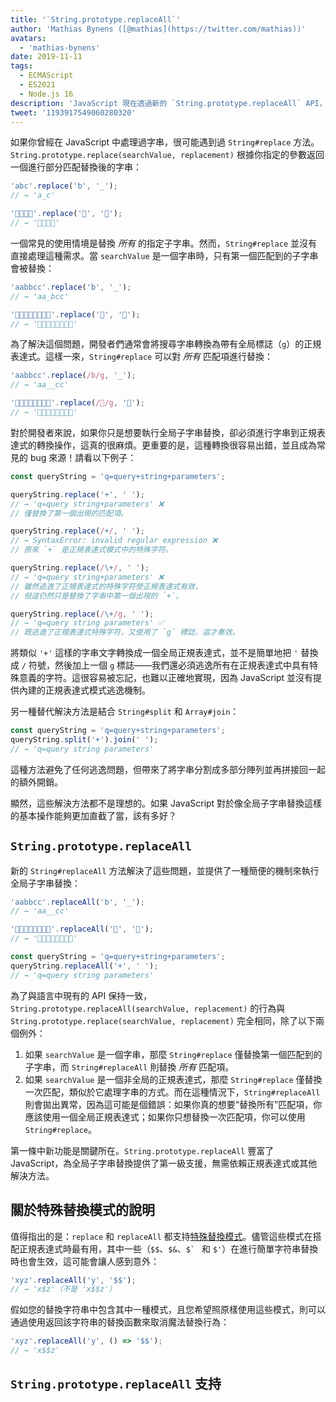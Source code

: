 ```yaml
---
title: '`String.prototype.replaceAll`'
author: 'Mathias Bynens ([@mathias](https://twitter.com/mathias))'
avatars:
  - 'mathias-bynens'
date: 2019-11-11
tags:
  - ECMAScript
  - ES2021
  - Node.js 16
description: 'JavaScript 現在透過新的 `String.prototype.replaceAll` API，正式支援全局子字串替換。'
tweet: '1193917549060280320'
---
```

如果你曾經在 JavaScript 中處理過字串，很可能遇到過 `String#replace` 方法。`String.prototype.replace(searchValue, replacement)` 根據你指定的參數返回一個進行部分匹配替換後的字串：

<!--truncate-->
```js
'abc'.replace('b', '_');
// → 'a_c'

'🍏🍋🍊🍓'.replace('🍏', '🥭');
// → '🥭🍋🍊🍓'
```

一個常見的使用情境是替換 _所有_ 的指定子字串。然而，`String#replace` 並沒有直接處理這種需求。當 `searchValue` 是一個字串時，只有第一個匹配到的子字串會被替換：

```js
'aabbcc'.replace('b', '_');
// → 'aa_bcc'

'🍏🍏🍋🍋🍊🍊🍓🍓'.replace('🍏', '🥭');
// → '🥭🍏🍋🍋🍊🍊🍓🍓'
```

為了解決這個問題，開發者們通常會將搜尋字串轉換為帶有全局標誌（`g`）的正規表達式。這樣一來，`String#replace` 可以對 _所有_ 匹配項進行替換：

```js
'aabbcc'.replace(/b/g, '_');
// → 'aa__cc'

'🍏🍏🍋🍋🍊🍊🍓🍓'.replace(/🍏/g, '🥭');
// → '🥭🥭🍋🍋🍊🍊🍓🍓'
```

對於開發者來說，如果你只是想要執行全局子字串替換，卻必須進行字串到正規表達式的轉換操作，這真的很麻煩。更重要的是，這種轉換很容易出錯，並且成為常見的 bug 來源！請看以下例子：

```js
const queryString = 'q=query+string+parameters';

queryString.replace('+', ' ');
// → 'q=query string+parameters' ❌
// 僅替換了第一個出現的匹配項。

queryString.replace(/+/, ' ');
// → SyntaxError: invalid regular expression ❌
// 原來 `+` 是正規表達式模式中的特殊字符。

queryString.replace(/\+/, ' ');
// → 'q=query string+parameters' ❌
// 雖然逃逸了正規表達式的特殊字符使正規表達式有效，
// 但這仍然只是替換了字串中第一個出現的 `+`。

queryString.replace(/\+/g, ' ');
// → 'q=query string parameters' ✅
// 既逃逸了正規表達式特殊字符，又使用了 `g` 標誌，這才奏效。
```

將類似 `'+'` 這樣的字串文字轉換成一個全局正規表達式，並不是簡單地把 `'` 替換成 `/` 符號，然後加上一個 `g` 標誌——我們還必須逃逸所有在正規表達式中具有特殊意義的字符。這很容易被忘記，也難以正確地實現，因為 JavaScript 並沒有提供內建的正規表達式模式逃逸機制。

另一種替代解決方法是結合 `String#split` 和 `Array#join`：

```js
const queryString = 'q=query+string+parameters';
queryString.split('+').join(' ');
// → 'q=query string parameters'
```

這種方法避免了任何逃逸問題，但帶來了將字串分割成多部分陣列並再拼接回一起的額外開銷。

顯然，這些解決方法都不是理想的。如果 JavaScript 對於像全局子字串替換這樣的基本操作能夠更加直截了當，該有多好？

## `String.prototype.replaceAll`

新的 `String#replaceAll` 方法解決了這些問題，並提供了一種簡便的機制來執行全局子字串替換：

```js
'aabbcc'.replaceAll('b', '_');
// → 'aa__cc'

'🍏🍏🍋🍋🍊🍊🍓🍓'.replaceAll('🍏', '🥭');
// → '🥭🥭🍋🍋🍊🍊🍓🍓'

const queryString = 'q=query+string+parameters';
queryString.replaceAll('+', ' ');
// → 'q=query string parameters'
```

為了與語言中現有的 API 保持一致，`String.prototype.replaceAll(searchValue, replacement)` 的行為與 `String.prototype.replace(searchValue, replacement)` 完全相同，除了以下兩個例外：

1. 如果 `searchValue` 是一個字串，那麼 `String#replace` 僅替換第一個匹配到的子字串，而 `String#replaceAll` 則替換 _所有_ 匹配項。
1. 如果 `searchValue` 是一個非全局的正規表達式，那麼 `String#replace` 僅替換一次匹配，類似於它處理字串的方式。而在這種情況下，`String#replaceAll` 則會拋出異常，因為這可能是個錯誤：如果你真的想要“替換所有”匹配項，你應該使用一個全局正規表達式；如果你只想替換一次匹配項，你可以使用 `String#replace`。

第一條中新功能是關鍵所在。`String.prototype.replaceAll` 豐富了 JavaScript，為全局子字串替換提供了第一級支援，無需依賴正規表達式或其他解決方法。

## 關於特殊替換模式的說明

值得指出的是：`replace` 和 `replaceAll` 都支持[特殊替換模式](https://developer.mozilla.org/en-US/docs/Web/JavaScript/Reference/Global_Objects/String/replace#specifying_a_string_as_the_replacement)。儘管這些模式在搭配正規表達式時最有用，其中一些（`$$`、`$&`、``$` `` 和 `$'`）在進行簡單字符串替換時也會生效，這可能會讓人感到意外：

```js
'xyz'.replaceAll('y', '$$');
// → 'x$z'（不是 'x$$z'）
```

假如您的替換字符串中包含其中一種模式，且您希望照原樣使用這些模式，則可以通過使用返回該字符串的替換函數來取消魔法替換行為：

```js
'xyz'.replaceAll('y', () => '$$');
// → 'x$$z'
```

## `String.prototype.replaceAll` 支持

<feature-support chrome="85 https://bugs.chromium.org/p/v8/issues/detail?id=9801"
                 firefox="77 https://bugzilla.mozilla.org/show_bug.cgi?id=1608168#c8"
                 safari="13.1 https://webkit.org/blog/10247/new-webkit-features-in-safari-13-1/"
                 nodejs="16"
                 babel="yes https://github.com/zloirock/core-js#ecmascript-string-and-regexp"></feature-support>
